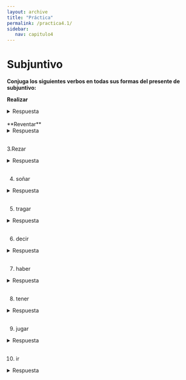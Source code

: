 ```yaml
---
layout: archive
title: "Práctica"
permalink: /practica4.1/
sidebar:
   nav: capitulo4
---
```

# Subjuntivo
**Conjuga los siguientes verbos en todas sus formas del presente de subjuntivo:**

**Realizar**
<details><summary markdown="span">Respuesta</summary>
  - yo realice  
  - tu realices  
  - él/ella/usted realice  
  - nosotros realicemos  
  - vosotros realicéis  
  - ellos/ellas/ustedes realicen  
</details>
<br/>
**Reventar**
<details><summary markdown="span">Respuesta</summary>
yo reviente
tú revientes
él/ella/usted reviente
nosotros reventemos
vosotros reventéis
ellos/ellas/ustedes revienten
</details>
<br/>

3.Rezar
<details><summary markdown="span">Respuesta</summary>
# yo rece
# tú reces
# él/ella/usted rece
# nosotros recemos
# vosotros recéis
# ellos/ellas/ustedes recen
</details>
<br/>

4.  soñar
<details><summary markdown="span">Respuesta</summary>
# yo sueñe
# tú sueñes
# él/ella/usted sueñe
# nosotros soñemos
# vosotros soñéis
# ellos/ellas/ustedes sueñen
</details>
<br/>

5. tragar
<details><summary markdown="span">Respuesta</summary>
# yo trague
# tú tragues
# él/ella/usted trague
# nosotros traguemos
# vosotros traguéis
# ellos/ellas/ustedes traguen
</details>
<br/>

6. decir
<details><summary markdown="span">Respuesta</summary>
# yo diga
# tú digas
# él/ella/usted diga
# nosotros digamos
# vosotros digáis
# ellos/ellas/ustedes digan
</details>
<br/>

7. haber
<details><summary markdown="span">Respuesta</summary>
# yo haya
# tú hayas
# él/ella/usted haya
# nosotros hayamos
# vosotros hayáis
# ellos/ellas/ustedes hayan
</details>
<br/>

8. tener
<details><summary markdown="span">Respuesta</summary>
# yo tenga
# tú tengas
# él/ella/usted tenga
# nosotros tengamos
# vosotros tengáis
# ellos/ellas/ustedes tengan
</details>
<br/>

9. jugar
<details><summary markdown="span">Respuesta</summary>
# yo juegue
# tú juegues
# él/ella/usted juegue
# nosotros juguemos
# vosotros juguéis
# ellos/ellas/ustedes jueguen
</details>
<br/>

10. ir
<details><summary markdown="span">Respuesta</summary>
# yo vaya
# tú vayas
# él/ella/usted vaya
# nosotros vayamos
# vosotros vayáis
# ellos/ellas/ustedes vayan
</details>
<br/>

